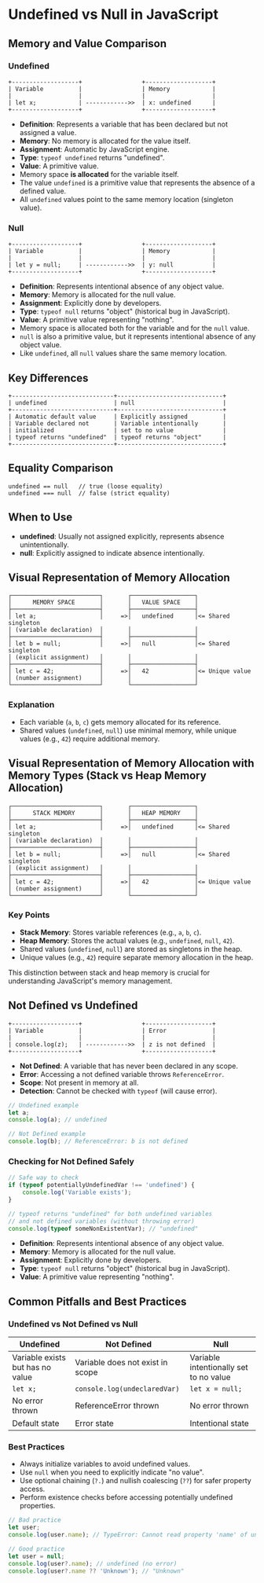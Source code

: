 # Undefined vs Null in JavaScript

## Memory and Value Comparison

### Undefined

```
+-------------------+                 +-------------------+
| Variable          |                 | Memory            |
|                   |                 |                   |
| let x;            | ------------>>  | x: undefined      |
+-------------------+                 +-------------------+
```

- **Definition**: Represents a variable that has been declared but not assigned a value.
- **Memory**: No memory is allocated for the value itself.
- **Assignment**: Automatic by JavaScript engine.
- **Type**: `typeof undefined` returns "undefined".
- **Value**: A primitive value.
- Memory space **is allocated** for the variable itself.
- The value `undefined` is a primitive value that represents the absence of a defined value.
- All `undefined` values point to the same memory location (singleton value).

### Null

```
+-------------------+                 +-------------------+
| Variable          |                 | Memory            |
|                   |                 |                   |
| let y = null;     | ------------>>  | y: null           |
+-------------------+                 +-------------------+
```

- **Definition**: Represents intentional absence of any object value.
- **Memory**: Memory is allocated for the null value.
- **Assignment**: Explicitly done by developers.
- **Type**: `typeof null` returns "object" (historical bug in JavaScript).
- **Value**: A primitive value representing "nothing".
- Memory space is allocated both for the variable and for the `null` value.
- `null` is also a primitive value, but it represents intentional absence of any object value.
- Like `undefined`, all `null` values share the same memory location.

## Key Differences

```
+-----------------------------+------------------------------+
| undefined                   | null                         |
+-----------------------------+------------------------------+
| Automatic default value     | Explicitly assigned          |
| Variable declared not       | Variable intentionally       |
| initialized                 | set to no value              |
| typeof returns "undefined"  | typeof returns "object"      |
+-----------------------------+------------------------------+
```

## Equality Comparison

```
undefined == null   // true (loose equality)
undefined === null  // false (strict equality)
```

## When to Use

- **undefined**: Usually not assigned explicitly, represents absence unintentionally.
- **null**: Explicitly assigned to indicate absence intentionally.

## Visual Representation of Memory Allocation

```
┌─────────────────────────┐       ┌──────────────────┐
│      MEMORY SPACE       │       │   VALUE SPACE    │
├─────────────────────────┤       ├──────────────────┤
│ let a;                  │     =>│   undefined      │<= Shared singleton
│ (variable declaration)  │       │                  │
├─────────────────────────┤       ├──────────────────┤
│ let b = null;           │     =>│   null           │<= Shared singleton
│ (explicit assignment)   │       │                  │
├─────────────────────────┤       ├──────────────────┤
│ let c = 42;             │     =>│   42             │<= Unique value
│ (number assignment)     │       │                  │
└─────────────────────────┘       └──────────────────┘
```

### Explanation

- Each variable (`a`, `b`, `c`) gets memory allocated for its reference.
- Shared values (`undefined`, `null`) use minimal memory, while unique values (e.g., `42`) require additional memory.

## Visual Representation of Memory Allocation with Memory Types (Stack vs Heap Memory Allocation)

```
┌─────────────────────────┐       ┌──────────────────┐
│      STACK MEMORY       │       │   HEAP MEMORY    │
├─────────────────────────┤       ├──────────────────┤
│ let a;                  │     =>│   undefined      │<= Shared singleton
│ (variable declaration)  │       │                  │
├─────────────────────────┤       ├──────────────────┤
│ let b = null;           │     =>│   null           │<= Shared singleton
│ (explicit assignment)   │       │                  │
├─────────────────────────┤       ├──────────────────┤
│ let c = 42;             │     =>│   42             │<= Unique value
│ (number assignment)     │       │                  │
└─────────────────────────┘       └──────────────────┘
```

### Key Points

- **Stack Memory**: Stores variable references (e.g., `a`, `b`, `c`).
- **Heap Memory**: Stores the actual values (e.g., `undefined`, `null`, `42`).
- Shared values (`undefined`, `null`) are stored as singletons in the heap.
- Unique values (e.g., `42`) require separate memory allocation in the heap.

This distinction between stack and heap memory is crucial for understanding JavaScript's memory management.

## Not Defined vs Undefined

```
+-------------------+                 +-------------------+
| Variable          |                 | Error             |
|                   |                 |                   |
| console.log(z);   | ------------>>  | z is not defined  |
+-------------------+                 +-------------------+
```

- **Not Defined**: A variable that has never been declared in any scope.
- **Error**: Accessing a not defined variable throws `ReferenceError`.
- **Scope**: Not present in memory at all.
- **Detection**: Cannot be checked with `typeof` (will cause error).

```javascript
// Undefined example
let a;
console.log(a); // undefined

// Not Defined example
console.log(b); // ReferenceError: b is not defined
```

### Checking for Not Defined Safely

```javascript
// Safe way to check
if (typeof potentiallyUndefinedVar !== 'undefined') {
    console.log('Variable exists');
}

// typeof returns "undefined" for both undefined variables 
// and not defined variables (without throwing error)
console.log(typeof someNonExistentVar); // "undefined"
```

- **Definition**: Represents intentional absence of any object value.
- **Memory**: Memory is allocated for the null value.
- **Assignment**: Explicitly done by developers.
- **Type**: `typeof null` returns "object" (historical bug in JavaScript).
- **Value**: A primitive value representing "nothing".

## Common Pitfalls and Best Practices

### Undefined vs Not Defined vs Null

| Undefined | Not Defined | Null |
|-----------|-------------|------|
| Variable exists but has no value | Variable does not exist in scope | Variable intentionally set to no value |
| `let x;` | `console.log(undeclaredVar)` | `let x = null;` |
| No error thrown | ReferenceError thrown | No error thrown |
| Default state | Error state | Intentional state |

### Best Practices

- Always initialize variables to avoid undefined values.
- Use `null` when you need to explicitly indicate "no value".
- Use optional chaining (`?.`) and nullish coalescing (`??`) for safer property access.
- Perform existence checks before accessing potentially undefined properties.

```javascript
// Bad practice
let user;
console.log(user.name); // TypeError: Cannot read property 'name' of undefined

// Good practice
let user = null;
console.log(user?.name); // undefined (no error)
console.log(user?.name ?? 'Unknown'); // "Unknown"
```
